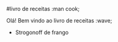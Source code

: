
#livro  de receitas :man cook;

Olá! Bem vindo ao livro de receitas :wave;

 - Strogonoff de frango



